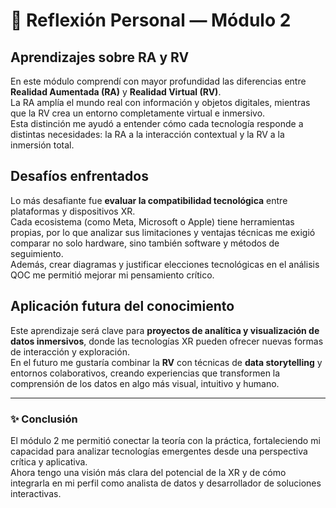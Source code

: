 # 🧠 Reflexión Personal — Módulo 2

## Aprendizajes sobre RA y RV
En este módulo comprendí con mayor profundidad las diferencias entre **Realidad Aumentada (RA)** y **Realidad Virtual (RV)**.  
La RA amplía el mundo real con información y objetos digitales, mientras que la RV crea un entorno completamente virtual e inmersivo.  
Esta distinción me ayudó a entender cómo cada tecnología responde a distintas necesidades: la RA a la interacción contextual y la RV a la inmersión total.

## Desafíos enfrentados
Lo más desafiante fue **evaluar la compatibilidad tecnológica** entre plataformas y dispositivos XR.  
Cada ecosistema (como Meta, Microsoft o Apple) tiene herramientas propias, por lo que analizar sus limitaciones y ventajas técnicas me exigió comparar no solo hardware, sino también software y métodos de seguimiento.  
Además, crear diagramas y justificar elecciones tecnológicas en el análisis QOC me permitió mejorar mi pensamiento crítico.

## Aplicación futura del conocimiento
Este aprendizaje será clave para **proyectos de analítica y visualización de datos inmersivos**, donde las tecnologías XR pueden ofrecer nuevas formas de interacción y exploración.  
En el futuro me gustaría combinar la **RV** con técnicas de **data storytelling** y entornos colaborativos, creando experiencias que transformen la comprensión de los datos en algo más visual, intuitivo y humano.

---

### ✨ Conclusión
El módulo 2 me permitió conectar la teoría con la práctica, fortaleciendo mi capacidad para analizar tecnologías emergentes desde una perspectiva crítica y aplicativa.  
Ahora tengo una visión más clara del potencial de la XR y de cómo integrarla en mi perfil como analista de datos y desarrollador de soluciones interactivas.
